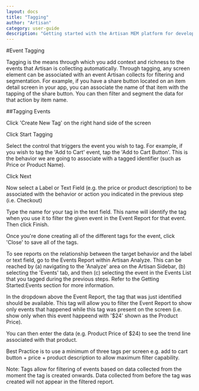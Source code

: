```yaml
---
layout: docs
title: "Tagging"
author: "Artisan"
category: user-guide
description: "Getting started with the Artisan MEM platform for developers."
---
```

#Event Tagging

Tagging is the means through which you add context and richness to the events that Artisan is collecting automatically.  Through tagging, any screen element can be associated with an event Artisan collects for filtering and segmentation.  For example, if you have a share button located on an item detail screen in your app, you can associate the name of that item with the tapping of the share button. You can then filter and segment the data for that action by item name.

##Tagging Events

Click 'Create New Tag' on the right hand side of the screen

Click Start Tagging

Select the control that triggers the event you wish to tag.  For example, if you wish to tag the 'Add to Cart' event, tap the 'Add to Cart Button'.  This is the behavior we are going to associate with a tagged identifier (such as Price or Product Name).

Click Next

Now select a Label or Text Field (e.g. the price or product description) to be associated with the behavior or action you indicated in the previous step (i.e. Checkout)

Type the name for your tag in the text field.  This name will identify the tag when you use it to filter the given event in the Event Report for that event.  Then click Finish.

Once you're done creating all of the different tags for the event, click 'Close' to save all of the tags.

To see reports on the relationship between the target behavior and the label or text field, go to the Events Report within Artisan Analyze.  This can be reached by (a) navigating to the 'Analyze' area on the Artisan Sidebar, (b) selecting the 'Events' tab, and then (c) selecting the event in the Events List that you tagged during the previous steps.  Refer to the Getting Started:Events section for more information.

In the dropdown above the Event Report, the tag that was just identified should be available.  This tag will allow you to filter the Event Report to show only events that happened while this tag was present on the screen (i.e. show only when this event happeend with '$24' shown as the Product Price).

You can then enter the data (e.g. Product Price of $24) to see the trend line associated with that product.

Best Practice is to use a minimum of three tags per screen e.g. add to cart button + price + product description to allow maximum filter capability.

<div class="note note-hint">
  <p>Note: Tags allow for filtering of events based on data collected from the moment the tag is created onwards.  Data collected from before the tag was created will not appear in the filtered report.</p>
</div>
